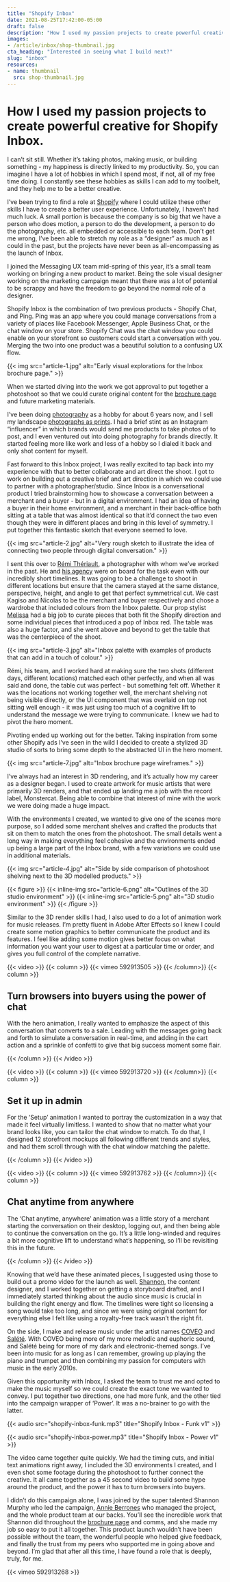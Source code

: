```yaml
---
title: "Shopify Inbox"
date: 2021-08-25T17:42:00-05:00
draft: false
description: "How I used my passion projects to create powerful creative for Shopify Inbox."
images:
- /article/inbox/shop-thumbnail.jpg
cta_heading: "Interested in seeing what I build next?"
slug: "inbox"
resources:
- name: thumbnail
  src: shop-thumbnail.jpg
---
```


# How I used my passion projects to create powerful creative for Shopify Inbox.

I can’t sit still. Whether it’s taking photos, making music, or building something - my happiness is directly linked to my productivity. So, you can imagine I have a lot of hobbies in which I spend most, if not, all of my free time doing. I constantly see these hobbies as skills I can add to my toolbelt, and they help me to be a better creative.

I’ve been trying to find a role at [Shopify](https://shopify.com/) where I could utilize these other skills I have to create a better user experience. Unfortunately, I haven’t had much luck. A small portion is because the company is so big that we have a person who does motion, a person to do the development, a person to do the photography, etc. all embedded or accessible to each team. Don’t get me wrong, I’ve been able to stretch my role as a “designer” as much as I could in the past, but the projects have never been as all-encompassing as the launch of Inbox.

I joined the Messaging UX team mid-spring of this year, it’s a small team working on bringing a new product to market. Being the sole visual designer working on the marketing campaign meant that there was a lot of potential to be scrappy and have the freedom to go beyond the normal role of a designer.

Shopify Inbox is the combination of two previous products - Shopify Chat, and Ping. Ping was an app where you could manage conversations from a variety of places like Facebook Messenger, Apple Business Chat, or the chat window on your store. Shopify Chat was the chat window you could enable on your storefront so customers could start a conversation with you. Merging the two into one product was a beautiful solution to a confusing UX flow.

{{< img src="article-1.jpg" alt="Early visual explorations for the Inbox brochure page." >}}

When we started diving into the work we got approval to put together a photoshoot so that we could curate original content for the [brochure page](https://www.shopify.com/inbox) and future marketing materials.

I’ve been doing [photography](https://www.instagram.com/connellmccarthy/) as a hobby for about 6 years now, and I sell my landscape [photographs as prints](https://shop.connellmccarthy.com/). I had a brief stint as an Instagram “influencer” in which brands would send me products to take photos of to post, and I even ventured out into doing photography for brands directly. It started feeling more like work and less of a hobby so I dialed it back and only shot content for myself.

Fast forward to this Inbox project, I was really excited to tap back into my experience with that to better collaborate and art direct the shoot. I got to work on building out a creative brief and art direction in which we could use to partner with a photographer/studio. Since Inbox is a conversational product I tried brainstorming how to showcase a conversation between a merchant and a buyer - but in a digital environment. I had an idea of having a buyer in their home environment, and a merchant in their back-office both sitting at a table that was almost identical so that it’d connect the two even though they were in different places and bring in this level of symmetry. I put together this fantastic sketch that everyone seemed to love.

{{< img src="article-2.jpg" alt="Very rough sketch to illustrate the idea of connecting two people through digital conversation." >}}

I sent this over to [Rémi Thériault](https://www.remitheriault.com/), a photographer with whom we’ve worked in the past. He and [his agency](https://houseofcommon.studio/) were on board for the task even with our incredibly short timelines. It was going to be a challenge to shoot in different locations but ensure that the camera stayed at the same distance, perspective, height, and angle to get that perfect symmetrical cut. We cast Kagiso and Nicolas to be the merchant and buyer respectively and chose a wardrobe that included colours from the Inbox palette. Our prop stylist [Melissa](https://www.melissamilakovic.com/) had a big job to curate pieces that both fit the Shopify direction and some individual pieces that introduced a pop of Inbox red. The table was also a huge factor, and she went above and beyond to get the table that was the centerpiece of the shoot.

{{< img src="article-3.jpg" alt="Inbox palette with examples of products that can add in a touch of colour." >}}

Rémi, his team, and I worked hard at making sure the two shots (different days, different locations) matched each other perfectly, and when all was said and done, the table cut was perfect - but something felt off. Whether it was the locations not working together well, the merchant shelving not being visible directly, or the UI component that was overlaid on top not sitting well enough - it was just using too much of a cognitive lift to understand the message we were trying to communicate. I knew we had to pivot the hero moment.

Pivoting ended up working out for the better. Taking inspiration from some other Shopify ads I’ve seen in the wild I decided to create a stylized 3D studio of sorts to bring some depth to the abstracted UI in the hero moment.

{{< img src="article-7.jpg" alt="Inbox brochure page wireframes." >}}

I’ve always had an interest in 3D rendering, and it’s actually how my career as a designer began. I used to create artwork for music artists that were primarily 3D renders, and that ended up landing me a job with the record label, Monstercat. Being able to combine that interest of mine with the work we were doing made a huge impact.

With the environments I created, we wanted to give one of the scenes more purpose, so I added some merchant shelves and crafted the products that sit on them to match the ones from the photoshoot. The small details went a long way in making everything feel cohesive and the environments ended up being a large part of the Inbox brand, with a few variations we could use in additional materials.

{{< img src="article-4.jpg" alt="Side by side comparison of photoshoot shelving next to the 3D modelled products." >}}

{{< figure >}}
  {{< inline-img src="article-6.png" alt="Outlines of the 3D studio environment" >}}
  {{< inline-img src="article-5.png" alt="3D studio environment" >}}
{{< /figure >}}

Similar to the 3D render skills I had, I also used to do a lot of animation work for music releases. I’m pretty fluent in Adobe After Effects so I knew I could create some motion graphics to better communicate the product and its features. I feel like adding some motion gives better focus on what information you want your user to digest at a particular time or order, and gives you full control of the complete narrative.

{{< video >}}
  {{< column >}}
    {{< vimeo 592913505 >}}
  {{< /column>}}
  {{< column >}}
    <h2>Turn browsers into buyers using the power of chat</h2>
    <p class="no-arrow">With the hero animation, I really wanted to emphasize the aspect of this conversation that converts to a sale. Leading with the messages going back and forth to simulate a conversation in real-time, and adding in the cart action and a sprinkle of confetti to give that big success moment some flair.</p>
  {{< /column >}}
{{< /video >}}

{{< video >}}
  {{< column >}}
    {{< vimeo 592913720 >}}
  {{< /column>}}
  {{< column >}}
    <h2>Set it up in admin</h2>
    <p class="no-arrow">For the ‘Setup’ animation I wanted to portray the customization in a way that made it feel virtually limitless. I wanted to show that no matter what your brand looks like, you can tailor the chat window to match. To do that, I designed 12 storefront mockups all following different trends and styles, and had them scroll through with the chat window matching the palette.</p>
  {{< /column >}}
{{< /video >}}

{{< video >}}
  {{< column >}}
    {{< vimeo 592913762 >}}
  {{< /column>}}
  {{< column >}}
    <h2>Chat anytime from anywhere</h2>
    <p class="no-arrow">The ‘Chat anytime, anywhere’ animation was a little story of a merchant starting the conversation on their desktop, logging out, and then being able to continue the conversation on the go. It’s a little long-winded and requires a bit more cognitive lift to understand what’s happening, so I’ll be revisiting this in the future.</p>
  {{< /column >}}
{{< /video >}}

Knowing that we’d have these animated pieces, I suggested using those to build out a promo video for the launch as well. [Shannon](https://www.shannonelizabethmurphy.com/), the content designer, and I worked together on getting a storyboard drafted, and I immediately started thinking about the audio since music is crucial in building the right energy and flow. The timelines were tight so licensing a song would take too long, and since we were using original content for everything else I felt like using a royalty-free track wasn’t the right fit.

On the side, I make and release music under the artist names [COVEO](http://coveomusic.com/) and [Salété](https://saletemusic.com/). With COVEO being more of my more melodic and euphoric sound, and Salété being for more of my dark and electronic-themed songs. I’ve been into music for as long as I can remember, growing up playing the piano and trumpet and then combining my passion for computers with music in the early 2010s.

Given this opportunity with Inbox, I asked the team to trust me and opted to make the music myself so we could create the exact tone we wanted to convey. I put together two directions, one had more funk, and the other tied into the campaign wrapper of ‘Power’. It was a no-brainer to go with the latter.

{{< audio src="shopify-inbox-funk.mp3" title="Shopify Inbox - Funk v1" >}}

{{< audio src="shopify-inbox-power.mp3" title="Shopify Inbox - Power v1" >}}

The video came together quite quickly. We had the timing cuts, and initial text animations right away, I included the 3D environments I created, and I even shot some footage during the photoshoot to further connect the creative. It all came together as a 45 second video to build some hype around the product, and the power it has to turn browsers into buyers.

I didn’t do this campaign alone, I was joined by the super talented Shannon Murphy who led the campaign, [Annie Berrones](https://www.linkedin.com/in/annieberrones/) who managed the project, and the whole product team at our backs. You’ll see the incredible work that Shannon did throughout the [brochure page](https://www.shopify.com/inbox) and comms, and she made my job so easy to put it all together. This product launch wouldn’t have been possible without the team, the wonderful people who helped give feedback, and finally the trust from my peers who supported me in going above and beyond. I’m glad that after all this time, I have found a role that is deeply, truly, for me.


{{< vimeo 592913268 >}}